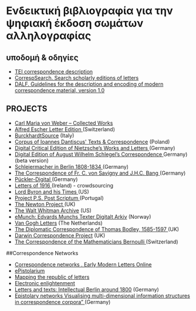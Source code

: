 # Ενδεικτική βιβλιογραφία για την ψηφιακή έκδοση σωμάτων αλληλογραφίας

## υποδομή & οδηγίες 
<ul>

<li>   <a href="http://www.tei-c.org/release/doc/tei-p5-doc/en/html/ref-correspDesc.html"> TEI correspondence description </a>  </li>

<li>  <a href= "http://correspsearch.bbaw.de/index.xql?l=en"> CorrespSearch. Search scholarly editions of letters </a></li>

<li><a href="http://ctb.kantl.be/project/dalf/dalfdoc/index.htm">DALF. Guidelines for the description and encoding of modern correspondence material, version 1.0 <a/></li>

</ul>

## PROJECTS
<ul>
<li><a href="http://www.weber-gesamtausgabe.de/en/Index"> Carl Maria von Weber – Collected Works </a></li>

<li>
<a href="http://www.briefedition.alfred-escher.ch">Alfred Escher Letter Edition </a>(Switzerland) </li>
<li>
<a href="www.burckhardtsource.org"> BurckhardtSource</a> (Italy) </li>


<li><a href="http://dantiscus.al.uw.edu.pl/">Corpus of Ioannes Dantiscus' Texts & Correspondence</a> (Poland) </li>


<li><a href="http://www.nietzschesource.org/">Digital Critical Edition of Nietzsche’s Works and Letters </a>(Germany)</li>


<li><a href="http://august-wilhelm-schlegel.de/ ">Digital Edition of August Wilhelm Schlegel’s Correspondence </a>Germany) </li>
(beta version)

<li><a href="http://www.bbaw.de/forschung/alphabetisch/schleiermacher_II/uebersicht" > Schleiermacher in Berlin 1808-1834  </a>(Germany)</li>


<li><a href="http://www.textgrid.de/community/savigny-bang/">The Correspondence of Fr. C. von Savigny and J.H.C. Bang  </a>(Germany)</li>


<li><a href="http://pueckler-digital.de">Pückler-Digital </a>(Germany) </li>


<li><a href="http://dh.tcd.ie/letters1916/ "> Letters of 1916 </a>(Ireland) - crowdsourcing </li> 


<li><a href="http://lordbyron.cath.lib.vt.edu/index.php" > Lord Byron and his Times  </a>(US) </li> 


<li><a href="http://ps.clul.ul.pt/"> Project P.S. Post Scriptum  </a>(Portugal) </li>



<li><a href="http://www.newtonproject.sussex.ac.uk"> The Newton Project </a>(UK) </li>


<li><a href="http://www.whitmanarchive.org/">The Walt Whitman Archive</a> (US) </li>


<li><a href="http://www.emunch.no">eMunch: Edvards Munchs Texter Digitalt Arkiv</a> (Norway) </li>


<li><a href="http://vangoghletters.org/vg/"> Van Gogh Letters</a> (The Netherlands)</li>


<li><a href="http://www.livesandletters.ac.uk/bodley/encoding.html">The Diplomatic Correspondence of Thomas Bodley, 1585-1597 </a>(UK) </li>


<li><a href="http://www.darwinproject.ac.uk">Darwin Correspondence Project</a> (UK) </li>


<li><a href="http://www.ub.unibas.ch/bernoulli/index.php/Briefinventar">The Correspondence of the Mathematicians Bernoulli </a>(Switzerland) </li>
</ul>
##Correspondence Networks 
<ul>
<li><a href="http://emlo.bodleian.ox.ac.uk/">Correspondence networks . Early Modern Letters Online </a></li>

<li><a href="http://ckcc.huygens.knaw.nl/epistolarium/">ePistolarium</a></li>


<li><a href="http://republicofletters.stanford.edu/index.html">Mapping the republic of letters </a></li>


<li><a href="http://www.e-enlightenment.com/index.html">Electronic enlightenment </a></li>



<li><a href="http://tei.ibi.hu-berlin.de/berliner-intellektuelle/?en">Letters and texts: Intellectual Berlin around 1800</a> (Germany)  </li>


<li><a href="www.exilnetz33.de">Epistolary networks Visualising multi-dimensional information structures in correspondence corpora” </a>(Germany)</li>

</ul>

